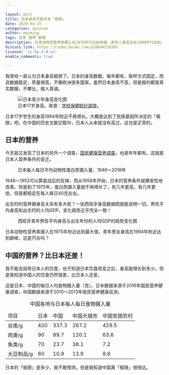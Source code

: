```yaml
---

layout: post
title: 日本身高可能并未「极限」
date: 2020-04-25
categories: opinion
author: maiming
tags: 日本 营养 极限
description: 日本动物性营养素摄入在1970年代达到峰值，青年人身高则在1990年代达到。是巧合吗？
discuss_link: https://tieba.baidu.com/p/6644519383
license: 'cc-by-3.0-cn'
enable_comments: true

---
```


我曾经一直认为日本身高极限了。日本的身高数据，每年都有，取样方式固定，而且数据稳定，质量很高，不像欧洲很多国家。虽然日本身高不高，但是报的都是真实数据，不攀比，做人真诚。

<figure>
  <img src="{{ site.baseurl }}/images/riben.svg" alt="日本青少年身高变化图"/>
  <figcaption>日本17岁身高。来源：<a href="https://www.mext.go.jp/b_menu/toukei/chousa05/hoken/1268826.htm">学校保健統計調査</a>。</figcaption>
</figure>

日本17岁学生的身高1994年附近不再增长。大概是达到了民族基因所决定的「极限」吧。在中国的历史文献记载中，日本人从来就没有高过，这也是正常的。

## 日本的营养

今天我又发现了日本的另外一个调查，[国民健康营养调查](https://www.nibiohn.go.jp/eiken/kenkounippon21/eiyouchousa/)，也是年年都有。这就是日本人营养条件的变迁。

<figure>
  <img src="{{ site.baseurl }}/images/riben_danbaizhi.svg" alt=""/>
  <figcaption>日本每人每日平均动物性蛋白质摄入量，1946～2018年</figcaption>
</figure>

1948～1953可以算是战后的反弹，而从1958年开始，日本的营养条件就爆发性地改善。但是到了1975年，蛋白质摄入量就不再增长了，有几年更高，有几年更低，但是都稳定在每人每日40克左右。

出生时的营养跟身高关系有多大呢？一张西班牙身高数据图就能说明一切。男性平均身高和出生时的人均GDP，变化趋势近乎完全一致！

<figure>
  <img src="{{ site.baseurl }}/images/xibanya-junjian-renjun-GDP.png" alt=""/>
  <figcaption>西班牙青年男性平均身高与出生年份的人均GDP的趋势变化图</figcaption>
</figure>

日本动物性营养素摄入在1975年附近达到最大值，青年男女身高在1994年附近达到巅峰，这是巧合吗？

## 中国的营养？比日本还差！

我不能去指导日本人的饮食，也不知道日本饮食改变之后，身高能增长到多少。但是我知道中国人的饮食仍然很差，比日本人还差。

这是日本、中国的每日人均食物摄入量（克）。日本数据来源于2016年国民营养健康调查，中国数据来源于2010～2013年居民营养健康监测。

<table>
  <caption>
    中国各地与日本每人每日食物摄入量
  </caption>
  <thead>
    <tr>
      <td>项目</td>
      <td>日本</td>
      <td>中国</td>
      <td>中国大城市</td>
      <td>中国贫困农村</td>
    </tr>
  </thead>
  <tbody>
    <tr>
      <td>谷类/g</td>
      <td>420</td>
      <td>337.3</td>
      <td>267.2</td>
      <td>429.5</td>
    </tr>
    <tr>
      <td>肉类/g</td>
      <td>90</td>
      <td>89.7</td>
      <td>120.1</td>
      <td>63.6</td>
    </tr>
    <tr>
      <td>鱼类/g</td>
      <td>70</td>
      <td>23.7</td>
      <td>38.1</td>
      <td>7.2</td>
    </tr>
    <tr>
      <td>大豆制品/g</td>
      <td>60</td>
      <td>10.9</td>
      <td>13.9</td>
      <td>8.6</td>
    </tr>
  </tbody>
</table>

日本的「极限」是多少，我不敢预测。但是我知道中国离「极限」很很远。